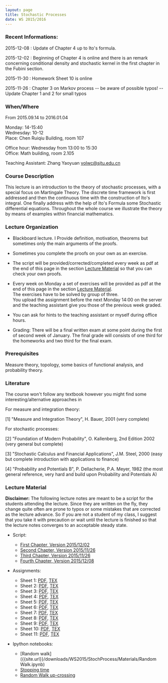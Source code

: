 ```yaml
---
layout: page
title: Stochastic Processes
date: WS 2015/2016
---
```


### Recent Informations:

2015-12-08
:   Update of Chapter 4 up to Ito's formula.

2015-12-02
:   Beginning of Chapter 4 is online and there is an remark concerning conditional density and stochastic kernel in the first chapter in the Fubini section.



2015-11-30
:   Homework Sheet 10 is online

2015-11-26
:   Chapter 3 on Markov process -- be aware of possible typos! -- Update Chapter 1 and 2 for small typos



### When/Where

From 2015.09.14 to 2016.01.04

Monday: 14-15:40  
Wednesday: 10-12  
Place: Chen Ruiqiu Building, room 107  

Office hour: Wednesday from 13:00 to 15:30  
Office: Math building, room 2.105

Teaching Assistant: Zhang Yaoyuan <volwc@sjtu.edu.cn>

### Course Description

This lecture is an introduction to the theory of stochastic processes, with a special focus on Martingale Theory.
The discrete time framework is first addressed and then the continuous time with the construction of Ito's integral.
One finally address with the help of Ito's Formula some Stochastic differential equations.
Throughout the whole course we illustrate the theory by means of examples within financial mathematics.


### Lecture Organization

* Blackboard lecture. I Provide definition, motivation, theorems but sometimes only the main arguments of the proofs.
* Sometimes you complete the proofs on your own as an exercise.
* The script will be provided/corrected/completed every week as pdf at the end of this page in the section [Lecture Material](#lecture-material) so that you can check your own proofs.
* Every week on Monday a set of exercises will be provided as pdf at the end of this page in the section [Lecture Material](#lecture-material).  
The exercises have to be solved by group of three.  
You upload the assignment before the next Monday 14:00 on the server and the teaching assistant give you those of the previous week graded.  
* You can ask for hints to the teaching assistant or myself during office hours.

* Grading: There will be a final written exam at some point during the first of second week of January.
The final grade will consists of one third for the homeworks and two third for the final exam.

### Prerequisites

Measure theory, topology, some basics of functional analysis, and probability theory.

### Literature

The course won't follow any textbook however you might find some interesting/alternative approaches in

For measure and integration theory:

[1] "Measure and Integration Theory", H. Bauer, 2001 (very complete)

For stochastic processes:

[2] "Foundation of Modern Probability", O. Kallenberg, 2nd Edition 2002 (very general but complete)

[3] "Stochastic Calculus and Financial Applications", J.M. Steel, 2000 (easy but complete introduction with applications to finance)

[4] "Probability and Potentials B", P. Dellacherie, P.A. Meyer, 1982 (the most general reference, very hard and build upon Probability and Potentials A) 


### Lecture Material

**Disclaimer:** The following lecture notes are meant to be a script for the students attending the lecture. Since they are written on the fly, they change quite often are prone to typos or some mistakes that are corrected as the lecture advance. So if you are not a student of my class, I suggest that you take it with precaution or wait until the lecture is finished so that the lecture notes converges to an acceptable steady state.

* Script:
    * [First Chapter, Version 2015/12/02]({{site.url}}/downloads/WS2015/StochProcess/Stochastic_Processes_chap01_1202.pdf)
    * [Second Chapter, Version 2015/11/26]({{site.url}}/downloads/WS2015/StochProcess/Stochastic_Processes_chap02_1126.pdf)
    * [Third Chapter, Version 2015/11/26]({{site.url}}/downloads/WS2015/StochProcess/Stochastic_Processes_chap03_1126.pdf)
    * [Fourth Chapter, Version 2015/12/08]({{site.url}}/downloads/WS2015/StochProcess/Stochastic_Processes_chap04_1208.pdf)

* Assignments:
    * Sheet 1: [PDF]({{site.url}}/downloads/WS2015/StochProcess/Assignements/SP_HW01.pdf), [TEX]({{site.url}}/downloads/WS2015/StochProcess/Assignements/SP_HW01.tex)
    * Sheet 2: [PDF]({{site.url}}/downloads/WS2015/StochProcess/Assignements/SP_HW02.pdf), [TEX]({{site.url}}/downloads/WS2015/StochProcess/Assignements/SP_HW02.tex)
    * Sheet 3: [PDF]({{site.url}}/downloads/WS2015/StochProcess/Assignements/SP_HW03.pdf), [TEX]({{site.url}}/downloads/WS2015/StochProcess/Assignements/SP_HW03.tex)
    * Sheet 4: [PDF]({{site.url}}/downloads/WS2015/StochProcess/Assignements/SP_HW04.pdf), [TEX]({{site.url}}/downloads/WS2015/StochProcess/Assignements/SP_HW04.tex)
    * Sheet 5: [PDF]({{site.url}}/downloads/WS2015/StochProcess/Assignements/SP_HW05.pdf), [TEX]({{site.url}}/downloads/WS2015/StochProcess/Assignements/SP_HW05.tex)
    * Sheet 6: [PDF]({{site.url}}/downloads/WS2015/StochProcess/Assignements/SP_HW06.pdf), [TEX]({{site.url}}/downloads/WS2015/StochProcess/Assignements/SP_HW06.tex)
    * Sheet 7: [PDF]({{site.url}}/downloads/WS2015/StochProcess/Assignements/SP_HW07.pdf), [TEX]({{site.url}}/downloads/WS2015/StochProcess/Assignements/SP_HW07.tex)
    * Sheet 8: [PDF]({{site.url}}/downloads/WS2015/StochProcess/Assignements/SP_HW08.pdf), [TEX]({{site.url}}/downloads/WS2015/StochProcess/Assignements/SP_HW08.tex)
    * Sheet 9: [PDF]({{site.url}}/downloads/WS2015/StochProcess/Assignements/SP_HW09.pdf), [TEX]({{site.url}}/downloads/WS2015/StochProcess/Assignements/SP_HW09.tex)
    * Sheet 10: [PDF]({{site.url}}/downloads/WS2015/StochProcess/Assignements/SP_HW10.pdf), [TEX]({{site.url}}/downloads/WS2015/StochProcess/Assignements/SP_HW10.tex)
    * Sheet 11: [PDF]({{site.url}}/downloads/WS2015/StochProcess/Assignements/SP_HW11.pdf), [TEX]({{site.url}}/downloads/WS2015/StochProcess/Assignements/SP_HW11.tex)

* Ipython notebooks:
    * [Random walk]({{site.url}}/downloads/WS2015/StochProcess/Materials/Random Walk.ipynb)
    * [Stopping time]({{site.url}}/downloads/WS2015/StochProcess/Materials/Random_Walk_Stopping_Time.ipynb)
    * [Random Walk up-crossing]({{site.url}}/downloads/WS2015/StochProcess/Materials/Random_Walk_Upcrossing.ipynb)

